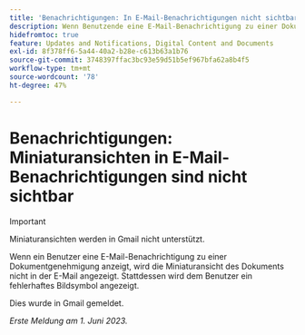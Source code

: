 ```yaml
---
title: 'Benachrichtigungen: In E-Mail-Benachrichtigungen nicht sichtbare Miniaturansichten'
description: Wenn Benutzende eine E-Mail-Benachrichtigung zu einer Dokumentgenehmigung anzeigen, wird die Miniaturansicht des Dokuments nicht in der E-Mail angezeigt.
hidefromtoc: true
feature: Updates and Notifications, Digital Content and Documents
exl-id: 8f378ff6-5a44-40a2-b28e-c613b63a1b76
source-git-commit: 3748397ffac3bc93e59d51b5ef967bfa62a8b4f5
workflow-type: tm+mt
source-wordcount: '78'
ht-degree: 47%

---
```


# Benachrichtigungen: Miniaturansichten in E-Mail-Benachrichtigungen sind nicht sichtbar

<!-- 
>[!NOTE]
>
>This issue was fixed on July 29, 2024.

-->

>[!IMPORTANT]
>
>Miniaturansichten werden in Gmail nicht unterstützt.

Wenn ein Benutzer eine E-Mail-Benachrichtigung zu einer Dokumentgenehmigung anzeigt, wird die Miniaturansicht des Dokuments nicht in der E-Mail angezeigt. Stattdessen wird dem Benutzer ein fehlerhaftes Bildsymbol angezeigt.

Dies wurde in Gmail gemeldet.

_Erste Meldung am 1. Juni 2023._
